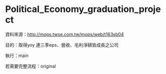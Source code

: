 # Political_Economy_graduation_project


資料來源：http://mops.twse.com.tw/mops/web/t163sb04

目的：取得yoy 連三季eps、營收、毛利淨額皆成長之公司 

執行：main

若需要完整流程：original
